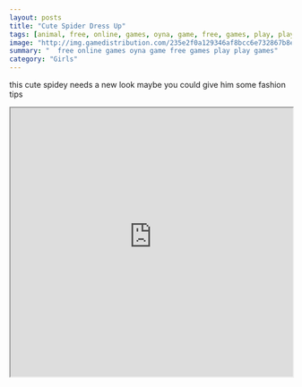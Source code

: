 ```yaml
---
layout: posts
title: "Cute Spider Dress Up"
tags: [animal, free, online, games, oyna, game, free, games, play, play, games]
image: "http://img.gamedistribution.com/235e2f0a129346af8bcc6e732867b8eb.jpg"
summary: "  free online games oyna game free games play play games"
category: "Girls"
---
```


this cute spidey needs a new look maybe you could give him some fashion tips

<iframe width="100%" height="480px;" src="http://flash.gamedistribution.com?game=235e2f0a129346af8bcc6e732867b8eb"></iframe>